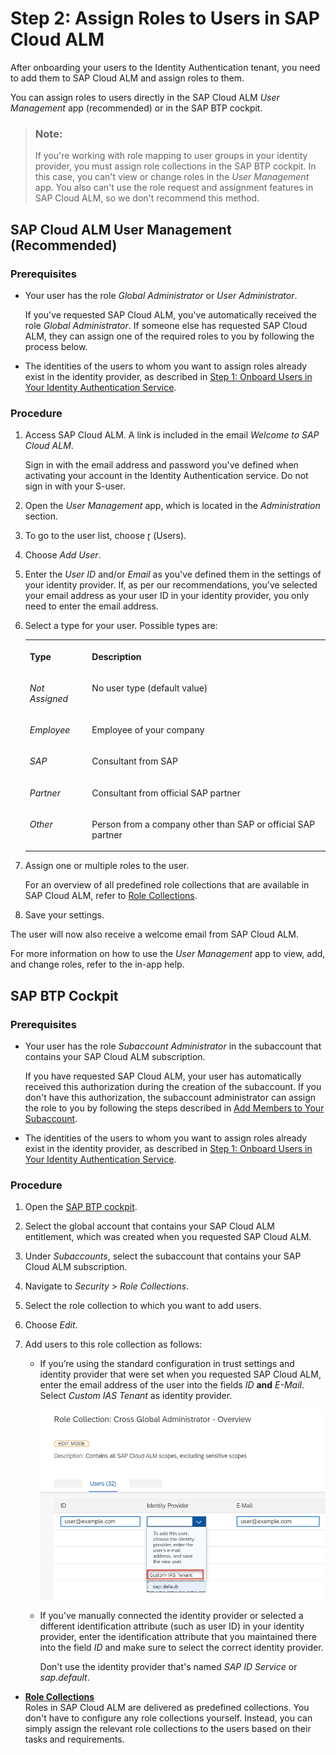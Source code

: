 <!-- loio7304b17f3aac4ebaa24c5c6a3a8e236e -->

<link rel="stylesheet" type="text/css" href="../css/sap-icons.css"/>

# Step 2: Assign Roles to Users in SAP Cloud ALM

After onboarding your users to the Identity Authentication tenant, you need to add them to SAP Cloud ALM and assign roles to them.

You can assign roles to users directly in the SAP Cloud ALM *User Management* app \(recommended\) or in the SAP BTP cockpit.

> ### Note:  
> If you're working with role mapping to user groups in your identity provider, you must assign role collections in the SAP BTP cockpit. In this case, you can't view or change roles in the *User Management* app. You also can't use the role request and assignment features in SAP Cloud ALM, so we don't recommend this method.





<a name="loio7304b17f3aac4ebaa24c5c6a3a8e236e__section_g43_crh_jmb"/>

## SAP Cloud ALM User Management \(Recommended\)



### Prerequisites

-   Your user has the role *Global Administrator* or *User Administrator*.

    If you've requested SAP Cloud ALM, you've automatically received the role *Global Administrator*. If someone else has requested SAP Cloud ALM, they can assign one of the required roles to you by following the process below.

-   The identities of the users to whom you want to assign roles already exist in the identity provider, as described in [Step 1: Onboard Users in Your Identity Authentication Service](step-1-onboard-users-in-your-identity-authentication-service-f2a8a8c.md).




### Procedure

1.  Access SAP Cloud ALM. A link is included in the email *Welcome to SAP Cloud ALM*.

    Sign in with the email address and password you've defined when activating your account in the Identity Authentication service. Do not sign in with your S-user.

2.  Open the *User Management* app, which is located in the *Administration* section.

3.  To go to the user list, choose <span class="SAP-icons"></span> \(Users\).

4.  Choose *Add User*.

5.  Enter the *User ID* and/or *Email* as you've defined them in the settings of your identity provider. If, as per our recommendations, you've selected your email address as your user ID in your identity provider, you only need to enter the email address.

6.  Select a type for your user. Possible types are:


    <table>
    <tr>
    <th valign="top">

    Type


    
    </th>
    <th valign="top">

    Description


    
    </th>
    </tr>
    <tr>
    <td valign="top">

     *Not Assigned* 


    
    </td>
    <td valign="top">

    No user type \(default value\)


    
    </td>
    </tr>
    <tr>
    <td valign="top">

     *Employee* 


    
    </td>
    <td valign="top">

    Employee of your company


    
    </td>
    </tr>
    <tr>
    <td valign="top">

     *SAP* 


    
    </td>
    <td valign="top">

    Consultant from SAP


    
    </td>
    </tr>
    <tr>
    <td valign="top">

     *Partner* 


    
    </td>
    <td valign="top">

    Consultant from official SAP partner


    
    </td>
    </tr>
    <tr>
    <td valign="top">

     *Other* 


    
    </td>
    <td valign="top">

    Person from a company other than SAP or official SAP partner


    
    </td>
    </tr>
    </table>
    
7.  Assign one or multiple roles to the user.

    For an overview of all predefined role collections that are available in SAP Cloud ALM, refer to [Role Collections](role-collections-e1915af.md).

8.  Save your settings.


The user will now also receive a welcome email from SAP Cloud ALM.

For more information on how to use the *User Management* app to view, add, and change roles, refer to the in-app help.



<a name="loio7304b17f3aac4ebaa24c5c6a3a8e236e__section_amj_f5z_tqb"/>

## SAP BTP Cockpit



### Prerequisites

-   Your user has the role *Subaccount Administrator* in the subaccount that contains your SAP Cloud ALM subscription.

    If you have requested SAP Cloud ALM, your user has automatically received this authorization during the creation of the subaccount. If you don't have this authorization, the subaccount administrator can assign the role to you by following the steps described in [Add Members to Your Subaccount](https://help.sap.com/viewer/65de2977205c403bbc107264b8eccf4b/LATEST/en-US/1e1b7b60bb1b4764a2d4bb96bd73182d.html).

-   The identities of the users to whom you want to assign roles already exist in the identity provider, as described in [Step 1: Onboard Users in Your Identity Authentication Service](step-1-onboard-users-in-your-identity-authentication-service-f2a8a8c.md).




### Procedure

1.  Open the [SAP BTP cockpit](https://cockpit.eu10.hana.ondemand.com/cockpit).

2.  Select the global account that contains your SAP Cloud ALM entitlement, which was created when you requested SAP Cloud ALM.

3.  Under *Subaccounts*, select the subaccount that contains your SAP Cloud ALM subscription.

4.  Navigate to *Security* \> *Role Collections*.

5.  Select the role collection to which you want to add users.

6.  Choose *Edit*.

7.  Add users to this role collection as follows:

    -   If you’re using the standard configuration in trust settings and identity provider that were set when you requested SAP Cloud ALM, enter the email address of the user into the fields *ID* **and** *E-Mail*. Select *Custom IAS Tenant* as identity provider.

         ![](images/Appointing_Admin_-_ID_Email_3de0dc0.png) 

    -   If you've manually connected the identity provider or selected a different identification attribute \(such as user ID\) in your identity provider, enter the identification attribute that you maintained there into the field *ID* and make sure to select the correct identity provider.

        Don't use the identity provider that's named *SAP ID Service* or *sap.default*.



-   **[Role Collections](role-collections-e1915af.md "Roles in SAP Cloud ALM are delivered as predefined collections. You don't have to configure any role collections yourself. Instead, you
		can simply assign the relevant role collections to the users based on their tasks and requirements.")**  
Roles in SAP Cloud ALM are delivered as predefined collections. You don't have to configure any role collections yourself. Instead, you can simply assign the relevant role collections to the users based on their tasks and requirements.

